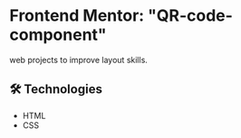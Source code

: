 # Frontend Mentor: "QR-code-component"
web projects to improve layout skills.

## 🛠️ Technologies
- HTML
- CSS


